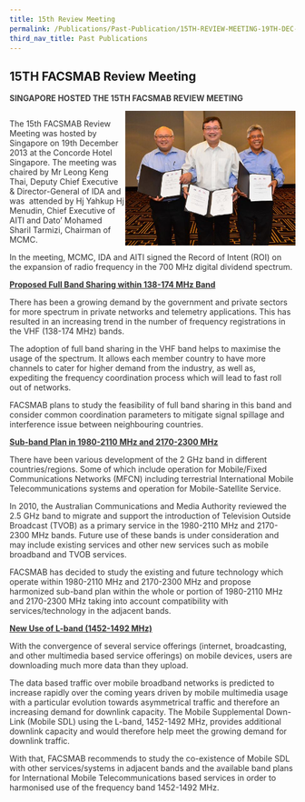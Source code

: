 ```yaml
---
title: 15th Review Meeting
permalink: /Publications/Past-Publication/15TH-REVIEW-MEETING-19TH-DEC-2013
third_nav_title: Past Publications
---
```

<div class="section-content">
<h2>15TH FACSMAB Review Meeting</h2>
<p class="default-content" style="color: #3f3f3f; margin: 0px; padding: 0px 0px 1em; border: 0px;"><strong style="background: transparent; margin: 0px; padding: 0px; border: 0px;">SINGAPORE&nbsp;HOSTED THE 15TH FACSMAB REVIEW MEETING</strong></p><p style="color: #333333; margin: 0px; padding: 0px 0px 1em; border: 0px;"><img alt="" src="/assets/images/Signing-of-ROI-on-700-MHz-Band-Photo.jpg" class="alignright wp-image-1351 size-medium" style="width: 300px; height: 237px; float: right;"></p><p style="color: #333333; margin: 0px; padding: 0px 0px 1em; border: 0px;">The 15th FACSMAB Review Meeting was hosted by Singapore on 19th December 2013 at the Concorde Hotel Singapore. The meeting was chaired by Mr Leong Keng Thai, Deputy Chief Executive &amp; Director-General of IDA and was&nbsp; attended by Hj Yahkup Hj Menudin, Chief Executive of AITI and Dato’ Mohamed Sharil Tarmizi, Chairman of MCMC.</p><p style="color: #333333; margin: 0px; padding: 0px 0px 1em; border: 0px;">In the meeting, MCMC, IDA and AITI signed the Record of Intent (ROI) on the expansion of radio frequency in the 700 MHz digital dividend spectrum.</p><p style="color: #333333; margin: 0px; padding: 0px 0px 1em; border: 0px;"><span style="text-decoration: underline;"><strong style="background: transparent; margin: 0px; padding: 0px; border: 0px;">Proposed Full Band Sharing within 138-174 MHz Band</strong></span></p><p style="color: #333333; margin: 0px; padding: 0px 0px 1em; border: 0px;">There has been a growing demand by the government and private sectors for more spectrum in private networks and telemetry applications. This has resulted in an increasing trend in the number of frequency registrations in the VHF (138-174 MHz) bands.</p><p style="color: #333333; margin: 0px; padding: 0px 0px 1em; border: 0px;">The adoption of full band sharing in the VHF band helps to maximise the usage of the spectrum. It allows each member country to have more channels to cater for higher demand from the industry, as well as, expediting the frequency coordination process which will lead to fast roll out of networks.</p><p style="color: #333333; margin: 0px; padding: 0px 0px 1em; border: 0px;">FACSMAB plans to study the feasibility of full band sharing in this band and consider common coordination parameters to mitigate signal spillage and interference issue between neighbouring countries.</p><p style="color: #333333; margin: 0px; padding: 0px 0px 1em; border: 0px;"><span style="text-decoration: underline;"><strong style="background: transparent; margin: 0px; padding: 0px; border: 0px;">Sub-band Plan in 1980-2110 MHz and 2170-2300 MHz</strong></span></p><p style="color: #333333; margin: 0px; padding: 0px 0px 1em; border: 0px;">There have been various development of the 2 GHz band in different countries/regions. Some of which include operation for Mobile/Fixed Communications Networks (MFCN) including terrestrial International Mobile Telecommunications systems and operation for Mobile-Satellite Service.</p><p style="color: #333333; margin: 0px; padding: 0px 0px 1em; border: 0px;">In 2010, the Australian Communications and Media Authority reviewed the 2.5 GHz band to migrate and support the introduction of Television Outside Broadcast (TVOB) as a primary service in the 1980-2110 MHz and 2170-2300 MHz bands. Future use of these bands is under consideration and may include existing services and other new services such as mobile broadband and TVOB services.</p><p style="color: #333333; margin: 0px; padding: 0px 0px 1em; border: 0px;">FACSMAB has decided to study the existing and future technology which operate within 1980-2110 MHz and 2170-2300 MHz and propose harmonized sub-band plan within the whole or portion of 1980-2110 MHz and 2170-2300 MHz taking into account compatibility with services/technology in the adjacent bands.</p><p style="color: #333333; margin: 0px; padding: 0px 0px 1em; border: 0px;"><span style="text-decoration: underline;"><strong style="background: transparent; margin: 0px; padding: 0px; border: 0px;">New Use of L-band (1452-1492 MHz)</strong></span></p><p style="color: #333333; margin: 0px; padding: 0px 0px 1em; border: 0px;">With the convergence of several service offerings (internet, broadcasting, and other multimedia based service offerings) on mobile devices, users are downloading much more data than they upload.</p><p style="color: #333333; margin: 0px; padding: 0px 0px 1em; border: 0px;">The data based traffic over mobile broadband networks is predicted to increase rapidly over the coming years driven by mobile multimedia usage with a particular evolution towards asymmetrical traffic and therefore an increasing demand for downlink capacity. The Mobile Supplemental Down-Link (Mobile SDL) using the L-band, 1452-1492 MHz, provides additional downlink capacity and would therefore help meet the growing demand for downlink traffic.</p><p style="color: #333333; margin-top: 0px; margin-right: 0px; margin-left: 0px; padding: 0px; border: 0px;">With that, FACSMAB recommends to study the co-existence of Mobile SDL with other services/systems in adjacent bands and the available band plans for International Mobile Telecommunications based services in order to harmonised use of the frequency band 1452-1492 MHz.</p>
</div>
